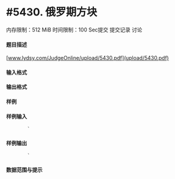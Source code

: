 
# #5430. 俄罗期方块
内存限制：512 MiB 时间限制：100 Sec提交 提交记录 讨论
#### 题目描述
[www.lydsy.com/JudgeOnline/upload/5430.pdf](upload/5430.pdf)

#### 输入格式

#### 输出格式

#### 样例

#### 样例输入

			`
#### 样例输出

			`
#### 数据范围与提示


